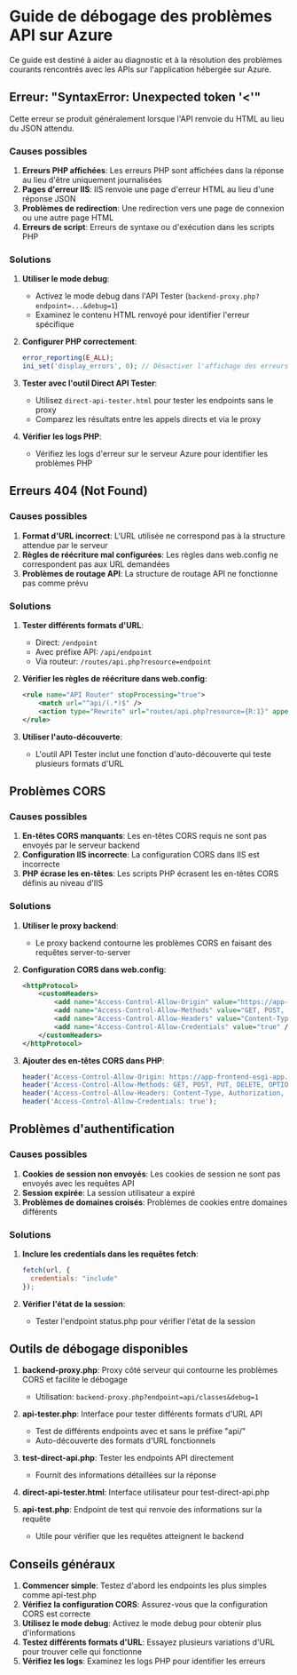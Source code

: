 # Guide de débogage des problèmes API sur Azure

Ce guide est destiné à aider au diagnostic et à la résolution des problèmes courants rencontrés avec les APIs sur l'application hébergée sur Azure.

## Erreur: "SyntaxError: Unexpected token '<'"

Cette erreur se produit généralement lorsque l'API renvoie du HTML au lieu du JSON attendu.

### Causes possibles

1. **Erreurs PHP affichées**: Les erreurs PHP sont affichées dans la réponse au lieu d'être uniquement journalisées
2. **Pages d'erreur IIS**: IIS renvoie une page d'erreur HTML au lieu d'une réponse JSON
3. **Problèmes de redirection**: Une redirection vers une page de connexion ou une autre page HTML
4. **Erreurs de script**: Erreurs de syntaxe ou d'exécution dans les scripts PHP

### Solutions

1. **Utiliser le mode debug**:

      - Activez le mode debug dans l'API Tester (`backend-proxy.php?endpoint=...&debug=1`)
      - Examinez le contenu HTML renvoyé pour identifier l'erreur spécifique

2. **Configurer PHP correctement**:

      ```php
      error_reporting(E_ALL);
      ini_set('display_errors', 0); // Désactiver l'affichage des erreurs
      ```

3. **Tester avec l'outil Direct API Tester**:

      - Utilisez `direct-api-tester.html` pour tester les endpoints sans le proxy
      - Comparez les résultats entre les appels directs et via le proxy

4. **Vérifier les logs PHP**:
      - Vérifiez les logs d'erreur sur le serveur Azure pour identifier les problèmes PHP

## Erreurs 404 (Not Found)

### Causes possibles

1. **Format d'URL incorrect**: L'URL utilisée ne correspond pas à la structure attendue par le serveur
2. **Règles de réécriture mal configurées**: Les règles dans web.config ne correspondent pas aux URL demandées
3. **Problèmes de routage API**: La structure de routage API ne fonctionne pas comme prévu

### Solutions

1. **Tester différents formats d'URL**:

      - Direct: `/endpoint`
      - Avec préfixe API: `/api/endpoint`
      - Via routeur: `/routes/api.php?resource=endpoint`

2. **Vérifier les règles de réécriture dans web.config**:

      ```xml
      <rule name="API Router" stopProcessing="true">
          <match url="^api/(.*)$" />
          <action type="Rewrite" url="routes/api.php?resource={R:1}" appendQueryString="true" />
      </rule>
      ```

3. **Utiliser l'auto-découverte**:
      - L'outil API Tester inclut une fonction d'auto-découverte qui teste plusieurs formats d'URL

## Problèmes CORS

### Causes possibles

1. **En-têtes CORS manquants**: Les en-têtes CORS requis ne sont pas envoyés par le serveur backend
2. **Configuration IIS incorrecte**: La configuration CORS dans IIS est incorrecte
3. **PHP écrase les en-têtes**: Les scripts PHP écrasent les en-têtes CORS définis au niveau d'IIS

### Solutions

1. **Utiliser le proxy backend**:

      - Le proxy backend contourne les problèmes CORS en faisant des requêtes server-to-server

2. **Configuration CORS dans web.config**:

      ```xml
      <httpProtocol>
          <customHeaders>
              <add name="Access-Control-Allow-Origin" value="https://app-frontend-esgi-app.azurewebsites.net" />
              <add name="Access-Control-Allow-Methods" value="GET, POST, PUT, DELETE, OPTIONS" />
              <add name="Access-Control-Allow-Headers" value="Content-Type, Authorization, X-Requested-With" />
              <add name="Access-Control-Allow-Credentials" value="true" />
          </customHeaders>
      </httpProtocol>
      ```

3. **Ajouter des en-têtes CORS dans PHP**:
      ```php
      header('Access-Control-Allow-Origin: https://app-frontend-esgi-app.azurewebsites.net');
      header('Access-Control-Allow-Methods: GET, POST, PUT, DELETE, OPTIONS');
      header('Access-Control-Allow-Headers: Content-Type, Authorization, X-Requested-With');
      header('Access-Control-Allow-Credentials: true');
      ```

## Problèmes d'authentification

### Causes possibles

1. **Cookies de session non envoyés**: Les cookies de session ne sont pas envoyés avec les requêtes API
2. **Session expirée**: La session utilisateur a expiré
3. **Problèmes de domaines croisés**: Problèmes de cookies entre domaines différents

### Solutions

1. **Inclure les credentials dans les requêtes fetch**:

      ```javascript
      fetch(url, {
      	credentials: "include"
      });
      ```

2. **Vérifier l'état de la session**:
      - Tester l'endpoint status.php pour vérifier l'état de la session

## Outils de débogage disponibles

1. **backend-proxy.php**: Proxy côté serveur qui contourne les problèmes CORS et facilite le débogage

      - Utilisation: `backend-proxy.php?endpoint=api/classes&debug=1`

2. **api-tester.php**: Interface pour tester différents formats d'URL API

      - Test de différents endpoints avec et sans le préfixe "api/"
      - Auto-découverte des formats d'URL fonctionnels

3. **test-direct-api.php**: Tester les endpoints API directement

      - Fournit des informations détaillées sur la réponse

4. **direct-api-tester.html**: Interface utilisateur pour test-direct-api.php

5. **api-test.php**: Endpoint de test qui renvoie des informations sur la requête
      - Utile pour vérifier que les requêtes atteignent le backend

## Conseils généraux

1. **Commencer simple**: Testez d'abord les endpoints les plus simples comme api-test.php
2. **Vérifiez la configuration CORS**: Assurez-vous que la configuration CORS est correcte
3. **Utilisez le mode debug**: Activez le mode debug pour obtenir plus d'informations
4. **Testez différents formats d'URL**: Essayez plusieurs variations d'URL pour trouver celle qui fonctionne
5. **Vérifiez les logs**: Examinez les logs PHP pour identifier les erreurs
